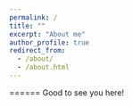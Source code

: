 ```yaml
---
permalink: /
title: ""
excerpt: "About me"
author_profile: true
redirect_from: 
  - /about/
  - /about.html
---
```



======
Good to see you here!
